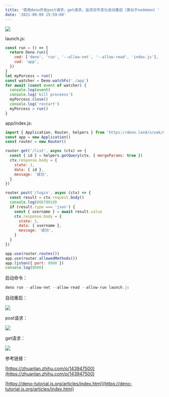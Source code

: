 ```yaml
---
title: '使用deno开发post请求，get请求，监测文件变化自动重启（类似于nodemon）'
date: '2021-09-09 15:59:00'
---   
```

![](https://img-blog.csdnimg.cn/2021090915551595.png)

launch.js:

```javascript
const run = () => {
  return Deno.run({
    cmd: ['deno', 'run', '--allow-net', '--allow-read', 'index.js'],
    cwd: 'app',
  })
}
let myPorcess = run()
const watcher = Deno.watchFs('./app')
for await (const event of watcher) {
  console.log(event)
  console.log('kill proceess')
  myPorcess.close()
  console.log('restart')
  myPorcess = run()
}
```

app/index.js:

```javascript
import { Application, Router, helpers } from 'https://deno.land/x/oak/mod.ts'
const app = new Application()
const router = new Router()

router.get('/list', async (ctx) => {
  const { id } = helpers.getQuery(ctx, { mergeParams: true })
  ctx.response.body = {
    state: 1,
    data: { id },
    message: '成功',
  }
})

router.post('/login', async (ctx) => {
  const result = ctx.request.body()
  console.log(66678910)
  if (result.type === 'json') {
    const { username } = await result.value
    ctx.response.body = {
      state: 1,
      data: { username },
      message: '成功',
    }
  }
})

app.use(router.routes())
app.use(router.allowedMethods())
app.listen({ port: 8000 })
console.log(8000)
```

启动命令：

```javascript
deno run --allow-net --allow-read --allow-run launch.js
```

自动重启：

![](https://img-blog.csdnimg.cn/20210909155845794.png?x-oss-processimage/watermark,type_ZHJvaWRzYW5zZmFsbGJhY2s,shadow_50,text_Q1NETiBA5b6Q5ZCM5L-d,size_20,color_FFFFFF,t_70,g_se,x_16)

post请求：

![](https://img-blog.csdnimg.cn/20210909155645724.png?x-oss-processimage/watermark,type_ZHJvaWRzYW5zZmFsbGJhY2s,shadow_50,text_Q1NETiBA5b6Q5ZCM5L-d,size_20,color_FFFFFF,t_70,g_se,x_16)

get请求：

![](https://img-blog.csdnimg.cn/20210909155710748.png?x-oss-processimage/watermark,type_ZHJvaWRzYW5zZmFsbGJhY2s,shadow_50,text_Q1NETiBA5b6Q5ZCM5L-d,size_20,color_FFFFFF,t_70,g_se,x_16)

参考链接：

[https://zhuanlan.zhihu.com/p/143947500](https://zhuanlan.zhihu.com/p/143947500)

[https://deno-tutorial.js.org/articles/index.html](https://deno-tutorial.js.org/articles/index.html)